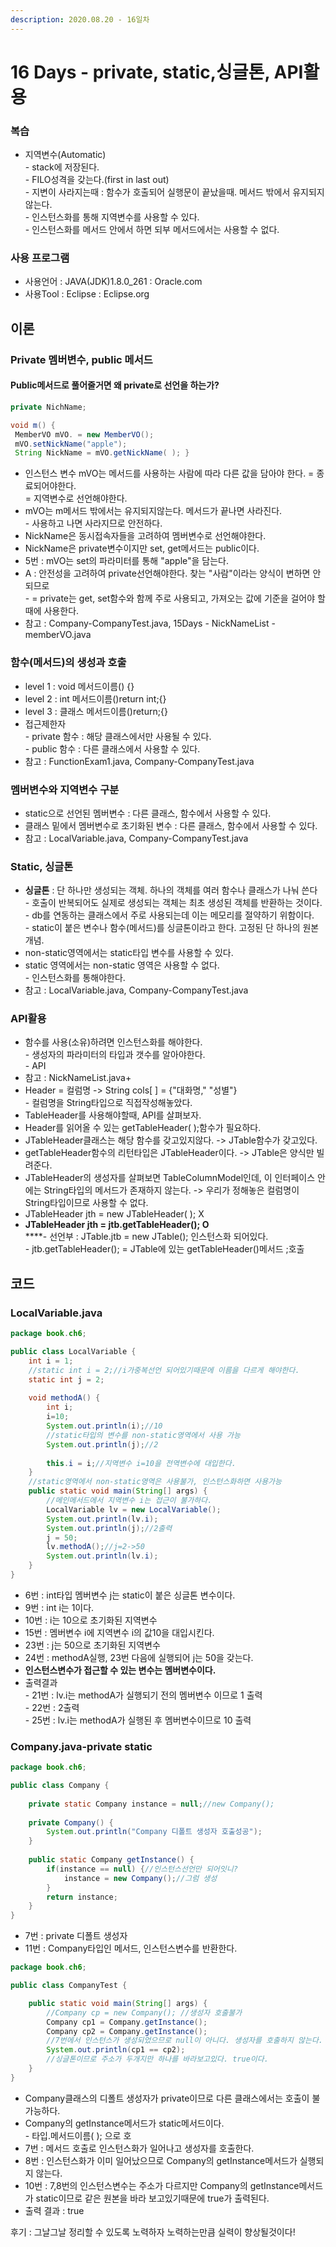 ```yaml
---
description: 2020.08.20 - 16일차
---
```


# 16 Days - private, static,싱글톤, API활용

### **복습**

* 지역변수(Automatic)\
  \- stack에 저장된다.\
  \- FILO성격을 갖는다.(first in last out)\
  \- 지변이 사라지는때 : 함수가 호출되어 실행문이 끝났을때. 메서드 밖에서 유지되지 않는다.\
  \- 인스턴스화를 통해 지역변수를 사용할 수 있다.\
  \- 인스턴스화를 메서드 안에서 하면 되부 메서드에서는 사용할 수 없다.

### 사용 프로그램

* 사용언어 : JAVA(JDK)1.8.0\_261 : Oracle.com
* 사용Tool : Eclipse : Eclipse.org

## 이론

### Private 멤버변수, public 메서드

#### Public메서드로 풀어줄거면 왜 private로 선언을 하는가?

```java
private NichName;

void m() {
 MemberVO mVO. = new MemberVO();
 mVO.setNickName("apple");
 String NickName = mVO.getNickName( ); } 
```

* 인스턴스 변수 mVO는 메서드를 사용하는 사람에 따라 다른 값을 담아야 한다. = 종료되어야한다.\
  \= 지역변수로 선언해야한다.
* mVO는 m메서드 밖에서는 유지되지않는다. 메서드가 끝나면 사라진다. \
  \- 사용하고 나면 사라지므로 안전하다.
* NickName은 동시접속자들을 고려하여 멤버변수로 선언해야한다.
* NickName은 private변수이지만 set, get메서드는 public이다.
* 5번 : mVO는 set의 파라미터를 통해 "apple"을 담는다.
* A : 안전성을 고려하여 private선언해야한다. 찾는 "사람"이라는 양식이 변하면 안되므로\
  \- = private는 get, set함수와 함께 주로 사용되고, 가져오는 값에 기준을 걸어야 할때에 사용한다.
* 참고 : Company-CompanyTest.java, 15Days - NickNameList - memberVO.java

### 함수(메서드)의 생성과 호출

* level 1 : void 메서드이름() {}
* level 2 : int 메서드이름()return int;{}
* level 3 : 클래스 메서드이름()return;{}
* 접근제한자\
  \- private 함수 : 해당 클래스에서만 사용될 수 있다.\
  \- public 함수 :  다른 클래스에서 사용할 수 있다.
* 참고 : FunctionExam1.java, Company-CompanyTest.java

### 멤버변수와 지역변수 구분

* static으로 선언된 멤버변수 : 다른 클래스, 함수에서 사용할 수 있다.
* 클래스 밑에서 멤버변수로 초기화된 변수 : 다른 클래스, 함수에서 사용할 수 있다.
* 참고 : LocalVariable.java, Company-CompanyTest.java

### Static, 싱글톤

* **싱글톤** : 단 하나만 생성되는 객체. 하나의 객체를 여러 함수나 클래스가 나눠 쓴다\
  \- 호출이 반복되어도 실제로 생성되는 객체는 최초 생성된 객체를 반환하는 것이다.\
  \- db를 연동하는 클래스에서 주로 사용되는데 이는 메모리를 절약하기 위함이다.\
  \- static이 붙은 변수나 함수(메서드)를 싱글톤이라고 한다. 고정된 단 하나의 원본개념.
* non-static영역에서는 static타입 변수를 사용할 수 있다.
* static 영역에서는 non-static 영역은 사용할 수 없다. \
  \- 인스턴스화를 통해야한다.
* 참고 : LocalVariable.java, Company-CompanyTest.java

### API활용

* 함수를 사용(소유)하려면 인스턴스화를 해야한다.\
  \- 생성자의 파라미터의 타입과 갯수를 알아야한다.\
  \- API
* 참고 : NickNameList.java+
* Header = 컬럼명 -> String cols\[ ] = {"대화명," "성별"}\
  \- 컬럼명을 String타입으로 직접작성해놓았다.
* TableHeader를 사용해야할때, API를 살펴보자.
* Header를 읽어올 수 있는 getTableHeader( );함수가 필요하다.
* JTableHeader클래스는 해당 함수를 갖고있지않다. -> JTable함수가 갖고있다.
* getTableHeader함수의 리턴타입은 JTableHeader이다. -> JTable은 양식만 빌려준다.
* JTableHeader의 생성자를 살펴보면 TableColumnModel인데, 이 인터페이스 안에는 String타입의 메서드가 존재하지 않는다. -> 우리가 정해놓은 컬럼명이 String타입이므로 사용할 수 없다.
* JTableHeader jth = new JTableHeader( );  X
* **JTableHeader jth = jtb.getTableHeader();  O**\
  ****- 선언부 : JTable.jtb = new JTable(); 인스턴스화 되어있다.\
  \- jtb.getTableHeader(); = JTable에 있는 getTableHeader()메서드 ;호출



## 코드

### LocalVariable.java

```java
package book.ch6;

public class LocalVariable {
	int i = 1;
	//static int i = 2;//i가중복선언 되어있기때문에 이름을 다르게 해야한다.
	static int j = 2;
	
	void methodA() {
		int i;
		i=10;
		System.out.println(i);//10
		//static타입의 변수를 non-static영역에서 사용 가능
		System.out.println(j);//2
		
		this.i = i;//지역변수 i=10을 전역변수에 대입한다.
	}	
	//static영역에서 non-static영역은 사용불가, 인스턴스화하면 사용가능
	public static void main(String[] args) {
		//메인메서드에서 지역변수 i는 접근이 불가하다.
		LocalVariable lv = new LocalVariable();
		System.out.println(lv.i);
		System.out.println(j);//2출력
		j = 50;
		lv.methodA();//j=2->50
		System.out.println(lv.i);
	}
}
```

* 6번 : int타입 멤버변수 j는 static이 붙은 싱글톤 변수이다.
* 9번 : int i는 1이다.
* 10번 : i는 10으로 초기화된 지역변수
* 15번 : 멤버변수 i에 지역변수 i의 값10을 대입시킨다.
* 23번 : j는 50으로 초기화된 지역변수
* 24번 : methodA실행, 23번 다음에 실행되어 j는 50을 갖는다.
* **인스턴스변수가 접근할 수 있는 변수는 멤버변수이다.**
* 출력결과\
  \- 21번 : lv.i는 methodA가 실행되기 전의 멤버변수 이므로 1 출력\
  \- 22번 : 2출력\
  \- 25번 : lv.i는 methodA가 실행된 후 멤버변수이므로 10 출력

### Company.java-private static

```java
package book.ch6;

public class Company {
	
	private static Company instance = null;//new Company();
	
	private Company() {
		System.out.println("Company 디폴트 생성자 호출성공");
	}
	
	public static Company getInstance() {
		if(instance == null) {//인스턴스선언만 되어잇니?
			instance = new Company();//그럼 생성
		}			
		return instance;
	}
}
```

* 7번 : private 디폴트 생성자
* 11번 : Company타입인 메서드, 인스턴스변수를 반환한다.

```java
package book.ch6;

public class CompanyTest {

	public static void main(String[] args) {
		//Company cp = new Company(); //생성자 호출불가
		Company cp1 = Company.getInstance();
		Company cp2 = Company.getInstance();
		//7번에서 인스턴스가 생성되었으므로 null이 아니다. 생성자를 호출하지 않는다.
		System.out.println(cp1 == cp2);
		//싱글톤이므로 주소가 두개지만 하나를 바라보고있다. true이다.
	}
}
```

* Company클래스의 디폴트 생성자가 private이므로 다른 클래스에서는 호출이 불가능하다.
* Company의 getInstance메서드가 static메서드이다. \
  \- 타입.메서드이름( ); 으로 호
* 7번 : 메서드 호출로 인스턴스화가 일어나고 생성자를 호출한다.
* 8번 : 인스턴스화가 이미 일어났으므로 Company의 getInstance메서드가 실행되지 않는다.
* 10번 : 7,8번의 인스턴스변수는 주소가 다르지만 Company의 getInstance메서드가 static이므로 같은 원본을 바라 보고있기때문에 true가 출력된다.
* 출력 결과 : true

후기 : 그날그날 정리할 수 있도록 노력하자 노력하는만큼 실력이 향상될것이다!

